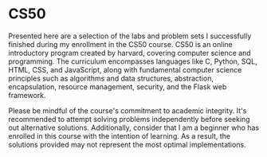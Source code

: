 # CS50
  Presented here are a selection of the labs and problem sets I successfully finished during my enrollment in the CS50 course.
CS50 is an online introductory program created by harvard, covering computer science and programming. 
The curriculum encompasses languages like C, Python, SQL, HTML, CSS, and JavaScript,
along with fundamental computer science principles such as algorithms and data structures, abstraction, encapsulation, resource management, security, and the Flask web framework.

  Please be mindful of the course's commitment to academic integrity. It's recommended to attempt solving problems independently before seeking out alternative solutions. Additionally, consider that I am a beginner who has enrolled in this course with the intention of learning. As a result, the solutions provided may not represent the most optimal implementations.
